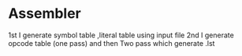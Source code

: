 # Assembler
1st I generate symbol table ,literal table using input file
2nd I generate opcode table (one pass)
and then Two pass which generate .lst
